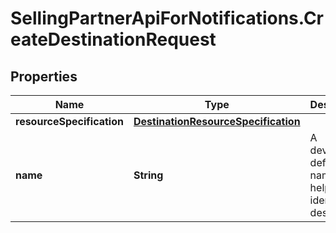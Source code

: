 # SellingPartnerApiForNotifications.CreateDestinationRequest

## Properties

Name | Type | Description | Notes
------------ | ------------- | ------------- | -------------
**resourceSpecification** | [**DestinationResourceSpecification**](DestinationResourceSpecification.md) |  | 
**name** | **String** | A developer-defined name to help identify this destination. | 


